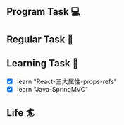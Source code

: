 

## Program Task  💻
## Regular Task  🤡

## Learning Task 🎯
- [x] learn "React-三大属性-props-refs"
- [x] learn "Java-SpringMVC"

## Life 🏄